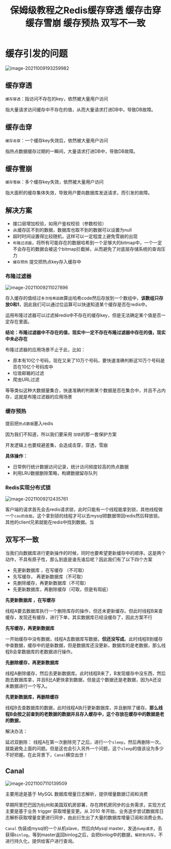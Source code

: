 ﻿---
title: 保姆级教程之Redis缓存穿透 缓存击穿 缓存雪崩 缓存预热 双写不一致
categories:
  - 缓存中间件
tags:
  - Redis
  - 缓存中间件
cover: >-
  https://hmf-typora-images.oss-cn-guangzhou.aliyuncs.com/images/202307091752364.png
abbrlink: 6978
---



# 缓存引发的问题

![image-20211009193259982](https://p3-juejin.byteimg.com/tos-cn-i-k3u1fbpfcp/464c731b777f48b2b404878edb05fb3e~tplv-k3u1fbpfcp-zoom-1.image)
## 缓存穿透
`缓存穿透`：指访问不存在的key，依然被大量用户访问

指大量请求访问缓存中不存在的值，从而大量请求打进DB中，导致DB故障。

## 缓存击穿
`缓存击穿`：一个缓存key失效后，依然被大量用户访问

指热点数据缓存过期的一瞬间，大量请求打进DB中，导致DB故障。

## 缓存雪崩
`缓存雪崩`：多个缓存key失效，依然被大量用户访问

指大面积的缓存集体失效，导致用户要向数据库发送请求，而引发的故障。

## 解决方案

-  接口层增加校验，如用户鉴权校验（参数校验）
-  从缓存区不到的数据，数据库也取不到的数据可以设置为null
- 超时时间设置得比较随机，这样可以一定程度上避免雪崩的出现
-  `布隆过滤器`，将所有可能存在的数据哈希到一个足够大的bitmap中，一个一定不会存在的数据会被这个bitmap拦截掉，从而避免了对底层存储系统的查询压力
- `缓存预热` 提交把热点key存入缓存中

### 布隆过滤器
![image-20211009211027896](https://p3-juejin.byteimg.com/tos-cn-i-k3u1fbpfcp/0c5b697b7954438398a662da533a18a6~tplv-k3u1fbpfcp-zoom-1.image)

存入缓存的值经过`多次哈希函数`算出哈希code然后存放到一个数组中，**该数组只存放0和1**，因此我们可以通过位运算可以快速知道某个缓存是否在redis中。

运用布隆过滤器可以过滤掉redis中不存在的缓存key，但是无法确定某个值是否一定存在里面。

**结论：布隆过滤器中不存在的值，现实中一定不存在布隆过滤器中存在的值，现实中未必存在**

布隆过滤器的应用场景不止于此，比如：
-   原本有10亿个号码，现在又来了10万个号码，要快速准确判断这10万个号码是否在10亿个号码库中
-   垃圾邮箱的过滤
-  爬虫URL过滤

等等类似这种大数据量集合，快速准确的判断某个数据是否在集合中，并且不占内存，这就是布隆过滤器的应用场景

### 缓存预热
提前把`热点数据`塞入redis

因为我们不知道，所以我们要采用 `加锁`的那一套保护方案

开发逻辑上也要规避差集，会造成击穿，穿透，雪崩

**具体操作：**

-   日常例行统计数据访问记录，统计访问频度较高的热点数据
-   利用LRU数据删除策略，构建数据留存队列

### Redis实现分布式锁


![image-20211009212435761](https://p3-juejin.byteimg.com/tos-cn-i-k3u1fbpfcp/ea29a80d7a6544b5a235d1b52f0a4859~tplv-k3u1fbpfcp-zoom-1.image)

客户端的请求首先会去redis请求锁，此时只能有一个线程能拿到锁，其他线程做一个`cas的自旋`。这个拿到锁的线程才可以去mysql把数据带回redis然后释放锁。其他的client兄弟就能在redis中找到数据。当


##  双写不一致
当我们向数据库进行更新操作的时候，同时也要希望更新缓存中的顺序。这是两个动作，不具有原子性，那么到底是谁先谁后呢？因此我们有了以下四个方案

- 先更新数据库 ，在写缓存 （不可取）
- 先写缓存， 再更新数据库（不可取）
- 先删除缓存，再更新数据库（不可取）
- 先更新数据库，再删除缓存（可取，但是有瑕疵）


**先更新数据库 ，在写缓存**

线程A要去数据库执行一个删除库存的操作，但还未更新缓存。但此时线程B来查缓存，发现还有缓存，进行下单，其实数据库已经没缓存了，因此方案不行

**先写缓存，再更新数据库**

一开始缓存中没有数据，线程A去数据库写数据，**但还没写成**。此时线程B到缓存中查数据，缓存中的是新数据，但是数据库还没更新，数据库的是老数据，那么线程B会拿数据库的老数据进行操作。

**先删除缓存，再更新数据库**

线程A删除缓存，然后去更新数据库。此时线程B来了，B发现缓存中没东西，然后跑去数据库拿，并且B比A更快拿到数据，但是这个数据还是老数据，因为A还没未数据进行一个写入。

**先更新数据库，再删除缓存**

线程B去查数据库的数据，此时线程A执行更新数据库，并且删除了缓存。**那么线程B会按之前查到的老数据的数据并且存入缓存中，这个存放在缓存中的数据是老的数据，**

解决办法：

延迟双删除：
线程A在第一次删除完了之后，进行一个`sleep`，然后再删除一次。就能避免上面的问题。但是这也会引入另外一个问题，这个`sleep`的值该设为多少不好把握。在此背景下，`Canal`横空出世！

## Canal

![image-20211007110139509](https://hmf-typora-images.oss-cn-guangzhou.aliyuncs.com/images/image-20211007110139509.png)

主要用途是基于 MySQL 数据库增量日志解析，提供增量数据订阅和消费

早期阿里巴巴因为杭州和美国双机房部署，存在跨机房同步的业务需求，实现方式主要是基于业务 trigger 获取增量变更。从 2010 年开始，业务逐步尝试数据库日志解析获取增量变更进行同步，由此衍生出了大量的数据库增量订阅和消费业务。

`Canal` 伪装成mysql的一个从机slave，然后向Mysql master，发送`dump请求`，去获得`binlog`。等到master返回binlog之后，会把binlog中的数据，`解析到内存`，不进行持久化，提供给客户进行查询。

